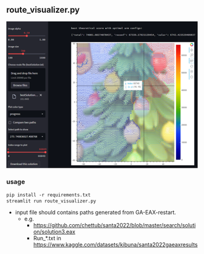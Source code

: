## route_visualizer.py
![visualizer sample](https://github.com/chettub/santa2022/blob/master/visualizer/visualizer.png)

### usage
```
pip install -r requirements.txt
streamlit run route_visualizer.py
```

- input file should contains paths generated from GA-EAX-restart.
    - e.g.
        - https://github.com/chettub/santa2022/blob/master/search/solution/solution3.eax
        - Run_*.txt in https://www.kaggle.com/datasets/kibuna/santa2022gaeaxresults
        